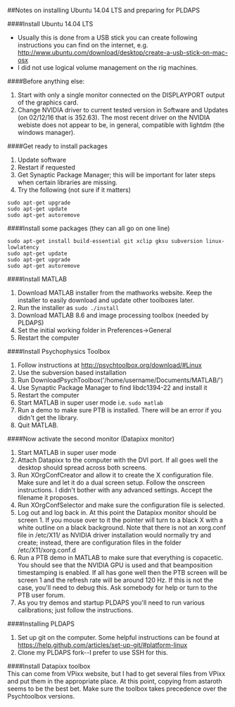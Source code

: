 ##Notes on installing Ubuntu 14.04 LTS and preparing for PLDAPS  

####Install Ubuntu 14.04 LTS  
* Usually this is done from a USB stick you can create following instructions you can find on the internet, e.g.  http://www.ubuntu.com/download/desktop/create-a-usb-stick-on-mac-osx   
* I did not use logical volume management on the rig machines.  

####Before anything else:
1.  Start with only a single monitor connected on the DISPLAYPORT output of the graphics card.  
2.  Change NVIDIA driver to current tested version in Software and Updates (on 02/12/16 that is 352.63).  The most recent driver on the NVIDIA webiste does not appear to be, in general, compatible with lightdm (the windows manager).

####Get ready to install packages
1.  Update software
2.  Restart if requested  
3.  Get Synaptic Package Manager; this will be important for later steps when certain libraries are missing.
4.  Try the following (not sure if it matters)  
```
sudo apt-get upgrade
sudo apt-get update
sudo apt-get autoremove
```

####Install some packages (they can all go on one line)
```
sudo apt-get install build-essential git xclip gksu subversion linux-lowlatency   
sudo apt-get update
sudo apt-get upgrade
sudo apt-get autoremove
```

####Install MATLAB
1.  Download MATLAB installer from the mathworks website.  Keep the installer to easily download and update other toolboxes later.
2.  Run the installer as `sudo ./install`
3.  Download MATLAB 8.6 and image processing toolbox (needed by PLDAPS)
4.  Set the initial working folder in Preferences->General
5.  Restart the computer

####Install Psychophysics Toolbox  
1.  Follow instructions at http://psychtoolbox.org/download/#Linux  
2.  Use the subversion based installation  
3.  Run DownloadPsychToolbox('/home/username/Documents/MATLAB/')  
4.  Use Synaptic Package Manager to find libdc1394-22 and install it
5.  Restart the computer
6.  Start MATLAB in super user mode i.e. `sudo matlab`
7.  Run a demo to make sure PTB is installed.  There will be an error if you didn't get the library.
7.  Quit MATLAB.

####Now activate the second monitor (Datapixx monitor)  
1.  Start MATLAB in super user mode
2.  Attach Datapixx to the computer with the DVI port.  If all goes well the desktop should spread across both screens.
3.  Run XOrgConfCreator and allow it to create the X configuration file.  Make sure and let it do a dual screen setup.  Follow the onscreen instructions.  I didn't bother with any advanced settings.  Accept the filename it proposes.
4.  Run XOrgConfSelector and make sure the configuration file is selected.  
5.  Log out and log back in.  At this point the Datapixx monitor should be screen 1.  If you  mouse over to it the pointer will turn to a black X with a white outline on a black background.  Note that there is not an xorg.conf file in /etc/X11/ as NVIDIA driver installation would normally try and create; instead, there are configuration files in the folder /etc/X11/xorg.conf.d  
6.  Run a PTB demo in MATLAB to make sure that everything is copacetic.  You should see that the NVIDIA GPU is used and that beamposition timestamping is enabled.  If all has gone well then the PTB screen will be screen 1 and the refresh rate will be around 120 Hz.  If this is not the case, you'll need to debug this.  Ask somebody for help or turn to the PTB user forum.
7.  As you try demos and startup PLDAPS you'll need to run various calibrations; just follow the instructions.

####Installing PLDAPS  
1.  Set up git on the computer.  Some helpful instructions can be found at https://help.github.com/articles/set-up-git/#platform-linux  
2.  Clone my PLDAPS fork--I prefer to use SSH for this.

####Install Datapixx toolbox   
This can come from VPixx website, but I had to get several files from VPixx and put them in the appropriate place.  At this point, copying from astaroth seems to be the best bet.  Make sure the toolbox takes precedence over the Psychtoolbox versions.
